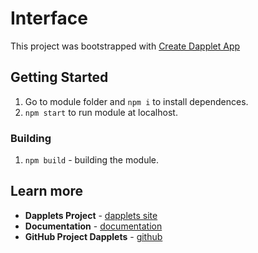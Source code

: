 # Interface

This project was bootstrapped with [Create Dapplet App](https://github.com/dapplets/create-dapplet-app)

## Getting Started

1.  Go to module folder and `npm i` to install dependences.
2.  `npm start` to run module at localhost.

### Building

1.  `npm build` - building the module.

## Learn more

- **Dapplets Project** - [dapplets site](https://dapplets.org/)
- **Documentation** - [documentation](https://docs.dapplets.org/docs/)
- **GitHub Project Dapplets** - [github](https://github.com/dapplets)
